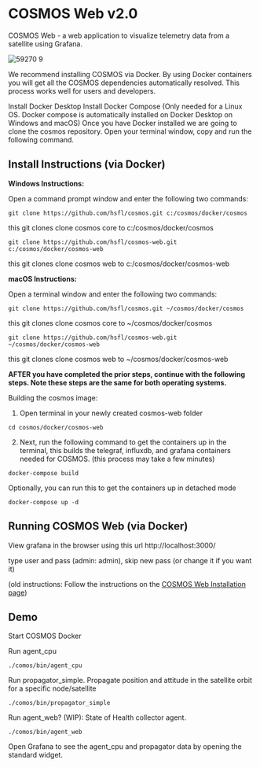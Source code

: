 # COSMOS Web v2.0

COSMOS Web - a web application to visualize telemetry data from a satellite using Grafana. 

![59270 9](https://user-images.githubusercontent.com/1541868/159378681-836b043d-a14a-44c6-a586-7de8fca09ad0.png)

We recommend installing COSMOS via Docker. By using Docker containers you will get all the COSMOS dependencies automatically resolved. This process works well for users and developers.

Install Docker Desktop
Install Docker Compose (Only needed for a Linux OS. Docker compose is automatically installed on Docker Desktop on Windows and macOS)
Once you have Docker installed we are going to clone the cosmos repository. Open your terminal window, copy and run the following command.

## Install Instructions (via Docker)

**Windows Instructions:** 

Open a command prompt window and enter the following two commands: 

```shell
git clone https://github.com/hsfl/cosmos.git c:/cosmos/docker/cosmos
```
this git clones clone cosmos core to c:/cosmos/docker/cosmos
 
```shell
git clone https://github.com/hsfl/cosmos-web.git c:/cosmos/docker/cosmos-web
```
this git clones clone cosmos web to c:/cosmos/docker/cosmos-web


**macOS Instructions:**

Open a terminal window and enter the following two commands: 

```shell
git clone https://github.com/hsfl/cosmos.git ~/cosmos/docker/cosmos
```
this git clones clone cosmos core to ~/cosmos/docker/cosmos
 
```shell
git clone https://github.com/hsfl/cosmos-web.git ~/cosmos/docker/cosmos-web
```
this git clones clone cosmos web to ~/cosmos/docker/cosmos-web

**AFTER you have completed the prior steps, continue with the following steps. Note these steps are the same for both operating systems.** 

Building the cosmos image:

1. Open terminal in your newly created cosmos-web folder
```shell
cd cosmos/docker/cosmos-web
```
2. Next, run the following command to get the containers up in the terminal, this builds the telegraf, influxdb, and grafana containers needed for COSMOS. (this process may take a few minutes)
```
docker-compose build
```

Optionally, you can run this to get the containers up in detached mode
```
docker-compose up -d
```

## Running COSMOS Web (via Docker)

View grafana in the browser using this url
http://localhost:3000/

type user and pass (admin: admin), skip new pass (or change it if you want it)

(old instructions: Follow the instructions on the [COSMOS Web Installation page](https://hsfl.github.io/cosmos-docs/pages/2-getting_started/install/cosmos-web.html))


## Demo 

Start COSMOS Docker

Run agent_cpu
```
./comos/bin/agent_cpu 
```


Run propagator_simple. Propagate position and attitude in the satellite orbit for a specific node/satellite
```
./comos/bin/propagator_simple
```

Run agent_web? (WIP): State of Health collector agent.
```
./comos/bin/agent_web
```

Open Grafana to see the agent_cpu and propagator data by opening the standard widget.
